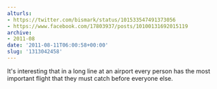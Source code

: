 ```yaml
---
alturls:
- https://twitter.com/bismark/status/101533547491373056
- https://www.facebook.com/17803937/posts/10100131692015119
archive:
- 2011-08
date: '2011-08-11T06:00:58+00:00'
slug: '1313042458'
---
```


It's interesting that in a long line at an airport every person has the most important flight that they must catch before everyone else.

